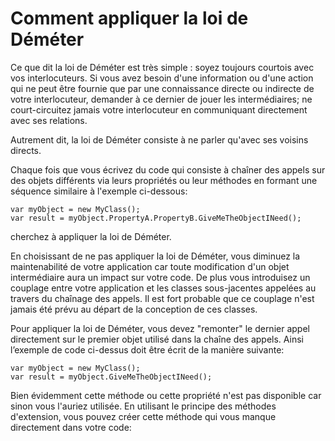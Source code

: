 # Comment appliquer la loi de Déméter

Ce que dit la loi de Déméter est très simple : soyez toujours courtois avec vos interlocuteurs. Si vous avez besoin d'une information ou d'une action qui ne peut être fournie que par une connaissance directe ou indirecte de votre interlocuteur, demander à ce dernier de jouer les intermédiaires; ne court-circuitez jamais votre interlocuteur en communiquant directement avec ses relations.

Autrement dit, la loi de Déméter consiste à ne parler qu'avec ses voisins directs.

Chaque fois que vous écrivez du code qui consiste à chaîner des appels sur des objets différents via leurs propriétés ou leur méthodes en formant une séquence similaire à l'exemple ci-dessous:

```Csharp
var myObject = new MyClass();
var result = myObject.PropertyA.PropertyB.GiveMeTheObjectINeed(); 
```
cherchez à appliquer la loi de Déméter.

En choisissant de ne pas appliquer la loi de Déméter, vous diminuez la maintenabilité de votre application car toute modification d'un objet intermédiaire aura un impact sur votre code. De plus vous introduisez un couplage entre votre application et les classes sous-jacentes appelées au travers du chaînage des appels. Il est fort probable que ce couplage n'est jamais été prévu au départ de la conception de ces classes.

Pour appliquer la loi de Déméter, vous devez "remonter" le dernier appel directement sur le premier objet utilisé dans la chaîne des appels.
Ainsi l’exemple de code ci-dessus doit être écrit de la manière suivante:

```Csharp
var myObject = new MyClass();
var result = myObject.GiveMeTheObjectINeed(); 
```

Bien évidemment cette méthode ou cette propriété n'est pas disponible car sinon vous l'auriez utilisée.
En utilisant le principe des méthodes d'extension, vous pouvez créer cette méthode qui vous manque directement dans votre code:
